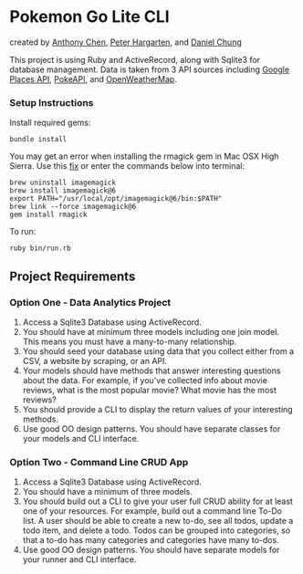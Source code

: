 # Pokemon Go Lite CLI
created by [Anthony Chen](https://github.com/anthonychen1109), [Peter Hargarten](https://github.com/peterth3geek), and [Daniel Chung](https://github.com/dlchung)

This project is using Ruby and ActiveRecord, along with Sqlite3 for database management. Data is taken from 3 API sources including [Google Places API](https://developers.google.com/places/web-service/intro), [PokeAPI](https://pokeapi.co/), and [OpenWeatherMap](https://openweathermap.org/api).

### Setup Instructions

Install required gems:

    bundle install

You may get an error when installing the rmagick gem in Mac OSX High Sierra. Use this [fix](https://blog.francium.tech/installing-rmagick-on-osx-high-sierra-7ea71f57390d) or enter the commands below into terminal:

    brew uninstall imagemagick
    brew install imagemagick@6
    export PATH="/usr/local/opt/imagemagick@6/bin:$PATH"
    brew link --force imagemagick@6
    gem install rmagick

To run:

    ruby bin/run.rb

## Project Requirements

### Option One - Data Analytics Project

1. Access a Sqlite3 Database using ActiveRecord.
2. You should have at minimum three models including one join model. This means you must have a many-to-many relationship.
3. You should seed your database using data that you collect either from a CSV, a website by scraping, or an API.
4. Your models should have methods that answer interesting questions about the data. For example, if you've collected info about movie reviews, what is the most popular movie? What movie has the most reviews?
5. You should provide a CLI to display the return values of your interesting methods.  
6. Use good OO design patterns. You should have separate classes for your models and CLI interface.

### Option Two - Command Line CRUD App

1. Access a Sqlite3 Database using ActiveRecord.
2. You should have a minimum of three models.
3. You should build out a CLI to give your user full CRUD ability for at least one of your resources. For example, build out a command line To-Do list. A user should be able to create a new to-do, see all todos, update a todo item, and delete a todo. Todos can be grouped into categories, so that a to-do has many categories and categories have many to-dos.
4. Use good OO design patterns. You should have separate models for your runner and CLI interface.
